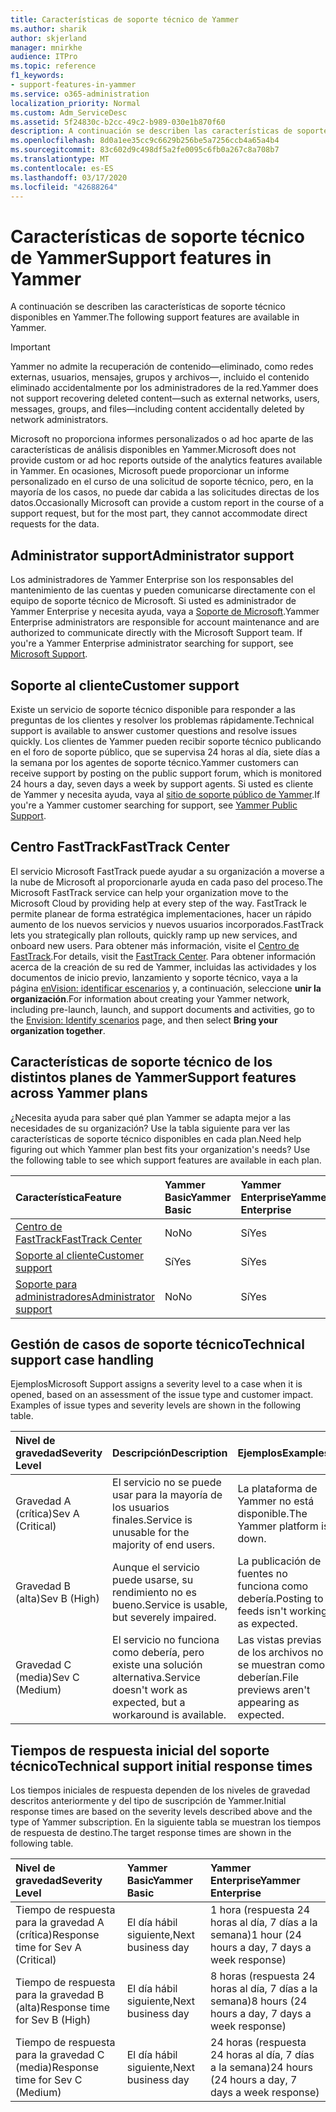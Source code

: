 ```yaml
---
title: Características de soporte técnico de Yammer
ms.author: sharik
author: skjerland
manager: mnirkhe
audience: ITPro
ms.topic: reference
f1_keywords:
- support-features-in-yammer
ms.service: o365-administration
localization_priority: Normal
ms.custom: Adm_ServiceDesc
ms.assetid: 5f24830c-b2cc-49c2-b989-030e1b870f60
description: A continuación se describen las características de soporte técnico disponibles en Yammer.
ms.openlocfilehash: 8d0a1ee35cc9c6629b256be5a7256ccb4a65a4b4
ms.sourcegitcommit: 83c602d9c498df5a2fe0095c6fb0a267c8a708b7
ms.translationtype: MT
ms.contentlocale: es-ES
ms.lasthandoff: 03/17/2020
ms.locfileid: "42688264"
---
```

# <a name="support-features-in-yammer"></a><span data-ttu-id="401fe-103">Características de soporte técnico de Yammer</span><span class="sxs-lookup"><span data-stu-id="401fe-103">Support features in Yammer</span></span>

<span data-ttu-id="401fe-104">A continuación se describen las características de soporte técnico disponibles en Yammer.</span><span class="sxs-lookup"><span data-stu-id="401fe-104">The following support features are available in Yammer.</span></span>
  
> [!IMPORTANT]
> <span data-ttu-id="401fe-105">Yammer no admite la recuperación de contenido&mdash;eliminado, como redes externas, usuarios, mensajes, grupos y archivos&mdash;, incluido el contenido eliminado accidentalmente por los administradores de la red.</span><span class="sxs-lookup"><span data-stu-id="401fe-105">Yammer does not support recovering deleted content&mdash;such as external networks, users, messages, groups, and files&mdash;including content accidentally deleted by network administrators.</span></span>
>
> <span data-ttu-id="401fe-106">Microsoft no proporciona informes personalizados o ad hoc aparte de las características de análisis disponibles en Yammer.</span><span class="sxs-lookup"><span data-stu-id="401fe-106">Microsoft does not provide custom or ad hoc reports outside of the analytics features available in Yammer.</span></span> <span data-ttu-id="401fe-107">En ocasiones, Microsoft puede proporcionar un informe personalizado en el curso de una solicitud de soporte técnico, pero, en la mayoría de los casos, no puede dar cabida a las solicitudes directas de los datos.</span><span class="sxs-lookup"><span data-stu-id="401fe-107">Occasionally Microsoft can provide a custom report in the course of a support request, but for the most part, they cannot accommodate direct requests for the data.</span></span>

## <a name="administrator-support"></a><span data-ttu-id="401fe-108">Administrator support</span><span class="sxs-lookup"><span data-stu-id="401fe-108">Administrator support</span></span>

<span data-ttu-id="401fe-p102">Los administradores de Yammer Enterprise son los responsables del mantenimiento de las cuentas y pueden comunicarse directamente con el equipo de soporte técnico de Microsoft. Si usted es administrador de Yammer Enterprise y necesita ayuda, vaya a [Soporte de Microsoft](https://go.microsoft.com/fwlink/p/?LinkId=330922).</span><span class="sxs-lookup"><span data-stu-id="401fe-p102">Yammer Enterprise administrators are responsible for account maintenance and are authorized to communicate directly with the Microsoft Support team. If you're a Yammer Enterprise administrator searching for support, see [Microsoft Support](https://go.microsoft.com/fwlink/p/?LinkId=330922).</span></span>

## <a name="customer-support"></a><span data-ttu-id="401fe-111">Soporte al cliente</span><span class="sxs-lookup"><span data-stu-id="401fe-111">Customer support</span></span>

<span data-ttu-id="401fe-112">Existe un servicio de soporte técnico disponible para responder a las preguntas de los clientes y resolver los problemas rápidamente.</span><span class="sxs-lookup"><span data-stu-id="401fe-112">Technical support is available to answer customer questions and resolve issues quickly.</span></span> <span data-ttu-id="401fe-113">Los clientes de Yammer pueden recibir soporte técnico publicando en el foro de soporte público, que se supervisa 24 horas al día, siete días a la semana por los agentes de soporte técnico.</span><span class="sxs-lookup"><span data-stu-id="401fe-113">Yammer customers can receive support by posting on the public support forum, which is monitored 24 hours a day, seven days a week by support agents.</span></span> <span data-ttu-id="401fe-114">Si usted es cliente de Yammer y necesita ayuda, vaya al [sitio de soporte público de Yammer](https://go.microsoft.com/fwlink/p/?LinkId=330921).</span><span class="sxs-lookup"><span data-stu-id="401fe-114">If you're a Yammer customer searching for support, see [Yammer Public Support](https://go.microsoft.com/fwlink/p/?LinkId=330921).</span></span>
   
## <a name="fasttrack-center"></a><span data-ttu-id="401fe-115">Centro FastTrack</span><span class="sxs-lookup"><span data-stu-id="401fe-115">FastTrack Center</span></span>

<span data-ttu-id="401fe-116">El servicio Microsoft FastTrack puede ayudar a su organización a moverse a la nube de Microsoft al proporcionarle ayuda en cada paso del proceso.</span><span class="sxs-lookup"><span data-stu-id="401fe-116">The Microsoft FastTrack service can help your organization move to the Microsoft Cloud by providing help at every step of the way.</span></span> <span data-ttu-id="401fe-117">FastTrack le permite planear de forma estratégica implementaciones, hacer un rápido aumento de los nuevos servicios y nuevos usuarios incorporados.</span><span class="sxs-lookup"><span data-stu-id="401fe-117">FastTrack lets you strategically plan rollouts, quickly ramp up new services, and onboard new users.</span></span> <span data-ttu-id="401fe-118">Para obtener más información, visite el [Centro de FastTrack](https://go.microsoft.com/fwlink/?LinkID=518597&amp;clcid=0x409).</span><span class="sxs-lookup"><span data-stu-id="401fe-118">For details, visit the [FastTrack Center](https://go.microsoft.com/fwlink/?LinkID=518597&amp;clcid=0x409).</span></span> <span data-ttu-id="401fe-119">Para obtener información acerca de la creación de su red de Yammer, incluidas las actividades y los documentos de inicio previo, lanzamiento y soporte técnico, vaya a la página [enVision: identificar escenarios](https://fasttrack.microsoft.com/office/envision/identify-scenarios) y, a continuación, seleccione **unir la organización**.</span><span class="sxs-lookup"><span data-stu-id="401fe-119">For information about creating your Yammer network, including pre-launch, launch, and support documents and activities, go to the [Envision: Identify scenarios](https://fasttrack.microsoft.com/office/envision/identify-scenarios) page, and then select **Bring your organization together**.</span></span>

## <a name="support-features-across-yammer-plans"></a><span data-ttu-id="401fe-120">Características de soporte técnico de los distintos planes de Yammer</span><span class="sxs-lookup"><span data-stu-id="401fe-120">Support features across Yammer plans</span></span>

<span data-ttu-id="401fe-p105">¿Necesita ayuda para saber qué plan Yammer se adapta mejor a las necesidades de su organización? Use la tabla siguiente para ver las características de soporte técnico disponibles en cada plan.</span><span class="sxs-lookup"><span data-stu-id="401fe-p105">Need help figuring out which Yammer plan best fits your organization's needs? Use the following table to see which support features are available in each plan.</span></span>
  
|<span data-ttu-id="401fe-123">**Característica**</span><span class="sxs-lookup"><span data-stu-id="401fe-123">**Feature**</span></span>|<span data-ttu-id="401fe-124">**Yammer Basic**</span><span class="sxs-lookup"><span data-stu-id="401fe-124">**Yammer Basic**</span></span>|<span data-ttu-id="401fe-125">**Yammer Enterprise**</span><span class="sxs-lookup"><span data-stu-id="401fe-125">**Yammer Enterprise**</span></span>|
|:-----|:-----|:-----|
|[<span data-ttu-id="401fe-126">Centro de FastTrack</span><span class="sxs-lookup"><span data-stu-id="401fe-126">FastTrack Center</span></span>](https://go.microsoft.com/fwlink/?LinkID=518597&amp;clcid=0x409) <br/> |<span data-ttu-id="401fe-127">No</span><span class="sxs-lookup"><span data-stu-id="401fe-127">No</span></span>  <br/> |<span data-ttu-id="401fe-128">Sí</span><span class="sxs-lookup"><span data-stu-id="401fe-128">Yes</span></span>  <br/> |
|[<span data-ttu-id="401fe-129">Soporte al cliente</span><span class="sxs-lookup"><span data-stu-id="401fe-129">Customer support</span></span>](support-features-in-yammer.md#customer-support) <br/> |<span data-ttu-id="401fe-130">Sí</span><span class="sxs-lookup"><span data-stu-id="401fe-130">Yes</span></span>  <br/> |<span data-ttu-id="401fe-131">Sí</span><span class="sxs-lookup"><span data-stu-id="401fe-131">Yes</span></span>  <br/> |
|[<span data-ttu-id="401fe-132">Soporte para administradores</span><span class="sxs-lookup"><span data-stu-id="401fe-132">Administrator support</span></span>](support-features-in-yammer.md#administrator-support) <br/> |<span data-ttu-id="401fe-133">No</span><span class="sxs-lookup"><span data-stu-id="401fe-133">No</span></span>  <br/> |<span data-ttu-id="401fe-134">Sí</span><span class="sxs-lookup"><span data-stu-id="401fe-134">Yes</span></span>  <br/> |
 
## <a name="technical-support-case-handling"></a><span data-ttu-id="401fe-135">Gestión de casos de soporte técnico</span><span class="sxs-lookup"><span data-stu-id="401fe-135">Technical support case handling</span></span>

<span data-ttu-id="401fe-p106">Ejemplos</span><span class="sxs-lookup"><span data-stu-id="401fe-p106">Microsoft Support assigns a severity level to a case when it is opened, based on an assessment of the issue type and customer impact. Examples of issue types and severity levels are shown in the following table.</span></span> 
  
|<span data-ttu-id="401fe-138">**Nivel de gravedad**</span><span class="sxs-lookup"><span data-stu-id="401fe-138">**Severity Level**</span></span>|<span data-ttu-id="401fe-139">**Descripción**</span><span class="sxs-lookup"><span data-stu-id="401fe-139">**Description**</span></span>|<span data-ttu-id="401fe-140">**Ejemplos**</span><span class="sxs-lookup"><span data-stu-id="401fe-140">**Examples**</span></span>|
|:-----|:-----|:-----|
|<span data-ttu-id="401fe-141">Gravedad A (crítica)</span><span class="sxs-lookup"><span data-stu-id="401fe-141">Sev A (Critical)</span></span>  <br/> |<span data-ttu-id="401fe-142">El servicio no se puede usar para la mayoría de los usuarios finales.</span><span class="sxs-lookup"><span data-stu-id="401fe-142">Service is unusable for the majority of end users.</span></span>  <br/> |<span data-ttu-id="401fe-143">La plataforma de Yammer no está disponible.</span><span class="sxs-lookup"><span data-stu-id="401fe-143">The Yammer platform is down.</span></span>  <br/> |
|<span data-ttu-id="401fe-144">Gravedad B (alta)</span><span class="sxs-lookup"><span data-stu-id="401fe-144">Sev B (High)</span></span>  <br/> |<span data-ttu-id="401fe-145">Aunque el servicio puede usarse, su rendimiento no es bueno.</span><span class="sxs-lookup"><span data-stu-id="401fe-145">Service is usable, but severely impaired.</span></span>  <br/> |<span data-ttu-id="401fe-146">La publicación de fuentes no funciona como debería.</span><span class="sxs-lookup"><span data-stu-id="401fe-146">Posting to feeds isn't working as expected.</span></span>  <br/> |
|<span data-ttu-id="401fe-147">Gravedad C (media)</span><span class="sxs-lookup"><span data-stu-id="401fe-147">Sev C (Medium)</span></span>  <br/> |<span data-ttu-id="401fe-148">El servicio no funciona como debería, pero existe una solución alternativa.</span><span class="sxs-lookup"><span data-stu-id="401fe-148">Service doesn't work as expected, but a workaround is available.</span></span>  <br/> |<span data-ttu-id="401fe-149">Las vistas previas de los archivos no se muestran como deberían.</span><span class="sxs-lookup"><span data-stu-id="401fe-149">File previews aren't appearing as expected.</span></span>  <br/> |

## <a name="technical-support-initial-response-times"></a><span data-ttu-id="401fe-150">Tiempos de respuesta inicial del soporte técnico</span><span class="sxs-lookup"><span data-stu-id="401fe-150">Technical support initial response times</span></span>

<span data-ttu-id="401fe-151">Los tiempos iniciales de respuesta dependen de los niveles de gravedad descritos anteriormente y del tipo de suscripción de Yammer.</span><span class="sxs-lookup"><span data-stu-id="401fe-151">Initial response times are based on the severity levels described above and the type of Yammer subscription.</span></span> <span data-ttu-id="401fe-152">En la siguiente tabla se muestran los tiempos de respuesta de destino.</span><span class="sxs-lookup"><span data-stu-id="401fe-152">The target response times are shown in the following table.</span></span>
  
|<span data-ttu-id="401fe-153">**Nivel de gravedad**</span><span class="sxs-lookup"><span data-stu-id="401fe-153">**Severity Level**</span></span>|<span data-ttu-id="401fe-154">**Yammer Basic**</span><span class="sxs-lookup"><span data-stu-id="401fe-154">**Yammer Basic**</span></span>|<span data-ttu-id="401fe-155">**Yammer Enterprise**</span><span class="sxs-lookup"><span data-stu-id="401fe-155">**Yammer Enterprise**</span></span>|
|:-----|:-----|:-----|
|<span data-ttu-id="401fe-156">Tiempo de respuesta para la gravedad A (crítica)</span><span class="sxs-lookup"><span data-stu-id="401fe-156">Response time for Sev A (Critical)</span></span>  <br/> |<span data-ttu-id="401fe-157">El día hábil siguiente,</span><span class="sxs-lookup"><span data-stu-id="401fe-157">Next business day</span></span>  <br/> |<span data-ttu-id="401fe-158">1 hora (respuesta 24 horas al día, 7 días a la semana)</span><span class="sxs-lookup"><span data-stu-id="401fe-158">1 hour (24 hours a day, 7 days a week response)</span></span>  <br/> |
|<span data-ttu-id="401fe-159">Tiempo de respuesta para la gravedad B (alta)</span><span class="sxs-lookup"><span data-stu-id="401fe-159">Response time for Sev B (High)</span></span>  <br/> |<span data-ttu-id="401fe-160">El día hábil siguiente,</span><span class="sxs-lookup"><span data-stu-id="401fe-160">Next business day</span></span>  <br/> |<span data-ttu-id="401fe-161">8 horas (respuesta 24 horas al día, 7 días a la semana)</span><span class="sxs-lookup"><span data-stu-id="401fe-161">8 hours (24 hours a day, 7 days a week response)</span></span>  <br/> |
|<span data-ttu-id="401fe-162">Tiempo de respuesta para la gravedad C (media)</span><span class="sxs-lookup"><span data-stu-id="401fe-162">Response time for Sev C (Medium)</span></span>  <br/> |<span data-ttu-id="401fe-163">El día hábil siguiente,</span><span class="sxs-lookup"><span data-stu-id="401fe-163">Next business day</span></span>  <br/> |<span data-ttu-id="401fe-164">24 horas (respuesta 24 horas al día, 7 días a la semana)</span><span class="sxs-lookup"><span data-stu-id="401fe-164">24 hours (24 hours a day, 7 days a week response)</span></span>  <br/> |
